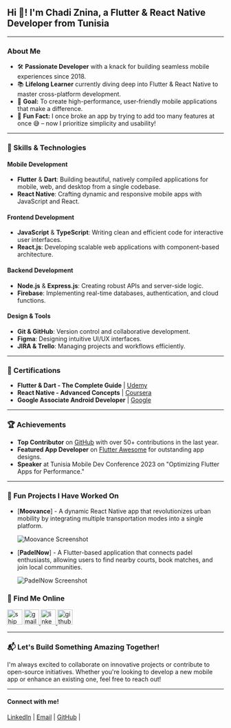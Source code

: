 <h2 align="left">Hi 👋! I'm Chadi Znina, a Flutter & React Native Developer from Tunisia</h2>

---

### About Me

- 🛠️ **Passionate Developer** with a knack for building seamless mobile experiences since 2018.
- 📚 **Lifelong Learner** currently diving deep into Flutter & React Native to master cross-platform development.
- 🎯 **Goal:** To create high-performance, user-friendly mobile applications that make a difference.
- 🎲 **Fun Fact:** I once broke an app by trying to add too many features at once 😅 – now I prioritize simplicity and usability!

---

### 🧰 Skills & Technologies

#### **Mobile Development**
- **Flutter** & **Dart**: Building beautiful, natively compiled applications for mobile, web, and desktop from a single codebase.
- **React Native**: Crafting dynamic and responsive mobile apps with JavaScript and React.

#### **Frontend Development**
- **JavaScript** & **TypeScript**: Writing clean and efficient code for interactive user interfaces.
- **React.js**: Developing scalable web applications with component-based architecture.

#### **Backend Development**
- **Node.js** & **Express.js**: Creating robust APIs and server-side logic.
- **Firebase**: Implementing real-time databases, authentication, and cloud functions.

#### **Design & Tools**
- **Git & GitHub**: Version control and collaborative development.
- **Figma**: Designing intuitive UI/UX interfaces.
- **JIRA & Trello**: Managing projects and workflows efficiently.

---

### 📜 Certifications

- **Flutter & Dart - The Complete Guide** | [Udemy](https://www.udemy.com/)
- **React Native - Advanced Concepts** | [Coursera](https://www.coursera.org/)
- **Google Associate Android Developer** | [Google](https://developers.google.com/)

---

### 🏆 Achievements

- **Top Contributor** on [GitHub](https://github.com/chadi-znina) with over 50+ contributions in the last year.
- **Featured App Developer** on [Flutter Awesome](https://flutterawesome.com/) for outstanding app designs.
- **Speaker** at Tunisia Mobile Dev Conference 2023 on "Optimizing Flutter Apps for Performance."

---

### 🚀 Fun Projects I Have Worked On

- [**Moovance**] - A dynamic React Native app that revolutionizes urban mobility by integrating multiple transportation modes into a single platform.
  
  ![Moovance Screenshot](https://via.placeholder.com/400x200.png?text=Moovance+App+Screenshot)

- [**PadelNow**] -  A Flutter-based application that connects padel enthusiasts, allowing users to find nearby courts, book matches, and join local communities.
  
  ![PadelNow Screenshot](https://via.placeholder.com/400x200.png?text=PadelNow+App+Screenshot)


### 🔗 Find Me Online

<p align="left">
  <img src="https://forthebadge.com/images/badges/fuck-it-ship-it.svg" height="35" alt="ship it badge" />
  
  <a href="mailto:chadiznina20@gmail.com">
    <img src="https://img.shields.io/static/v1?message=Gmail&logo=gmail&label=&color=D14836&logoColor=white&labelColor=&style=for-the-badge" height="35" alt="gmail logo" />
  </a>
  <a href="https://www.linkedin.com/in/chadi-znina-217835149" target="_blank">
    <img src="https://img.shields.io/static/v1?message=LinkedIn&logo=linkedin&label=&color=0077B5&logoColor=white&labelColor=&style=for-the-badge" height="35" alt="linkedin logo" />
  </a>
  <a href="https://github.com/chadiznina" target="_blank">
    <img src="https://img.shields.io/static/v1?message=GitHub&logo=github&label=&color=181717&logoColor=white&labelColor=&style=for-the-badge" height="35" alt="github logo" />
  </a>
</p>

---

### 📬 Let's Build Something Amazing Together!

I'm always excited to collaborate on innovative projects or contribute to open-source initiatives. Whether you're looking to develop a new mobile app or enhance an existing one, feel free to reach out!

---

<h4 align="left">Connect with me!</h4>
<p align="left">
  <a href="https://www.linkedin.com/in/chadi-znina-217835149" target="_blank">LinkedIn</a> | 
  <a href="mailto:chadiznina20@gmail.com">Email</a> | 
  <a href="https://github.com/chadiznina" target="_blank">GitHub</a> | 
</p>
